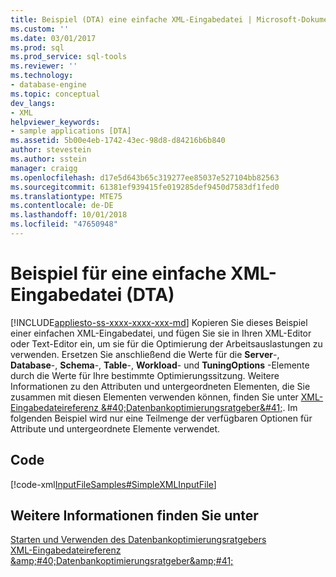 ```yaml
---
title: Beispiel (DTA) eine einfache XML-Eingabedatei | Microsoft-Dokumentation
ms.custom: ''
ms.date: 03/01/2017
ms.prod: sql
ms.prod_service: sql-tools
ms.reviewer: ''
ms.technology:
- database-engine
ms.topic: conceptual
dev_langs:
- XML
helpviewer_keywords:
- sample applications [DTA]
ms.assetid: 5b00e4eb-1742-43ec-98d8-d84216b6b840
author: stevestein
ms.author: sstein
manager: craigg
ms.openlocfilehash: d17e5d643b65c319277ee85037e527104bb82563
ms.sourcegitcommit: 61381ef939415fe019285def9450d7583df1fed0
ms.translationtype: MTE75
ms.contentlocale: de-DE
ms.lasthandoff: 10/01/2018
ms.locfileid: "47650948"
---
```

# <a name="simple-xml-input-file-sample-dta"></a>Beispiel für eine einfache XML-Eingabedatei (DTA)
[!INCLUDE[appliesto-ss-xxxx-xxxx-xxx-md](../../includes/appliesto-ss-xxxx-xxxx-xxx-md.md)]
  Kopieren Sie dieses Beispiel einer einfachen XML-Eingabedatei, und fügen Sie sie in Ihren XML-Editor oder Text-Editor ein, um sie für die Optimierung der Arbeitsauslastungen zu verwenden. Ersetzen Sie anschließend die Werte für die **Server**-, **Database**-, **Schema**-, **Table**-, **Workload**- und **TuningOptions** -Elemente durch die Werte für Ihre bestimmte Optimierungssitzung. Weitere Informationen zu den Attributen und untergeordneten Elementen, die Sie zusammen mit diesen Elementen verwenden können, finden Sie unter [XML-Eingabedateireferenz &amp;#40;Datenbankoptimierungsratgeber&amp;#41;](../../tools/dta/xml-input-file-reference-database-engine-tuning-advisor.md). Im folgenden Beispiel wird nur eine Teilmenge der verfügbaren Optionen für Attribute und untergeordnete Elemente verwendet.  
  
## <a name="code"></a>Code  
 [!code-xml[InputFileSamples#SimpleXMLInputFile](../../tools/dta/codesnippet/xml/simple-xml-input-file-sa_1.xml)]  
  
## <a name="see-also"></a>Weitere Informationen finden Sie unter  
 [Starten und Verwenden des Datenbankoptimierungsratgebers](../../relational-databases/performance/start-and-use-the-database-engine-tuning-advisor.md)   
 [XML-Eingabedateireferenz &amp;amp;#40;Datenbankoptimierungsratgeber&amp;amp;#41;](../../tools/dta/xml-input-file-reference-database-engine-tuning-advisor.md)  
  
  
